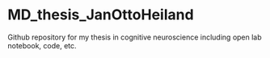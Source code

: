 # MD_thesis_JanOttoHeiland
Github repository for my thesis in cognitive neuroscience including open lab notebook, code, etc. 

